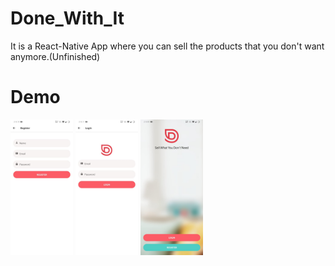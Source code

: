 # Done_With_It
It is a React-Native App where you can sell the products that you don't want anymore.(Unfinished)


# Demo


<p float="left">
  <img src="/demo/1.jpeg" width="100" />
  <img src="/demo/2.jpeg" width="100" /> 
  <img src="/demo/3.jpeg" width="100" />
</p>

